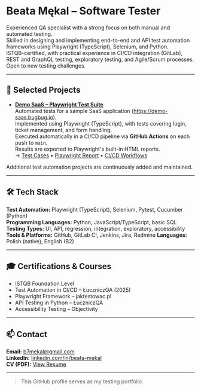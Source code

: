 # Beata Mękal – Software Tester

Experienced QA specialist with a strong focus on both manual and automated testing.  
Skilled in designing and implementing end-to-end and API test automation frameworks using Playwright (TypeScript), Selenium, and Python.  
ISTQB-certified, with practical experience in CI/CD integration (GitLab), REST and GraphQL testing, exploratory testing, and Agile/Scrum processes.  
Open to new testing challenges.

---

## 🧪 Selected Projects

- [**Demo SaaS – Playwright Test Suite**](https://github.com/BeataMekal/Playwright-ts-Tests-Demo-Saas)  
  Automated tests for a sample SaaS application (https://demo-saas.bugbug.io).  
  Implemented using Playwright (TypeScript), with tests covering login, ticket management, and form handling.   
  Executed automatically in a CI/CD pipeline via **GitHub Actions** on each push to `main`.  
  Results are exported to Playwright's built-in HTML reports.    
  → [Test Cases](https://github.com/BeataMekal/Playwright-ts-Tests-Demo-Saas/blob/main/TEST_CASES.md) • [Playwright Report](https://beatamekal.github.io/Playwright-ts-Tests-Demo-Saas/) • [CI/CD Workflows](https://github.com/BeataMekal/Playwright-ts-Tests-Demo-Saas/actions)


Additional test automation projects are continuously added and maintained.

---

## 🛠 Tech Stack

**Test Automation:** Playwright (TypeScript), Selenium, Pytest, Cucumber (Python)  
**Programming Languages:** Python, JavaScript/TypeScript, basic SQL  
**Testing Types:** UI, API, regression, integration, exploratory, accessibility  
**Tools & Platforms:** GitHub, GitLab CI, Jenkins, Jira, Redmine
**Languages:** Polish (native), English (B2)

---

## 🎓 Certifications & Courses

- ISTQB Foundation Level  
- Test Automation in CI/CD – ŁuczniczQA (2025)  
- Playwright Framework – jaktestowac.pl  
- API Testing in Python – ŁuczniczQA  
- Accessibility Testing – Objectivity

---

## 📫 Contact

**Email:** b7mekal@gmail.com  
**LinkedIn:** [linkedin.com/in/beata-mekal](https://www.linkedin.com/in/beata-mekal/)  
**CV (PDF):** [View Resume](https://www.canva.com/design/DAGm5k1m7xU/y7-B4LrmPl2s9yBwwJlobw/view?utm_content=DAGm5k1m7xU&utm_campaign=designshare&utm_medium=link2&utm_source=uniquelinks&utlId=h33c9f1b813)

---

> This GitHub profile serves as my testing portfolio.
